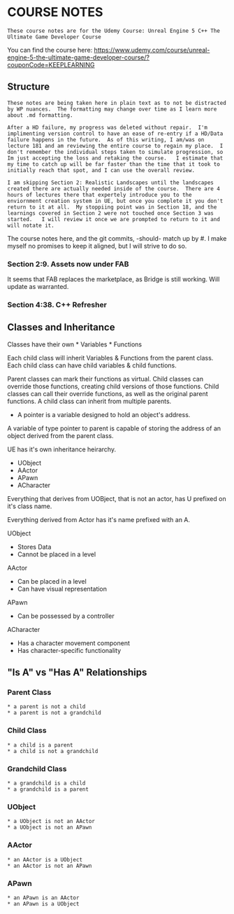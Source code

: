 #	COURSE NOTES
	These course notes are for the Udemy Course: Unreal Engine 5 C++ The Ultimate Game Developer Course

You can find the course here:
https://www.udemy.com/course/unreal-engine-5-the-ultimate-game-developer-course/?couponCode=KEEPLEARNING

##	Structure
	These notes are being taken here in plain text as to not be distracted by WP nuances.  The formatting may change over time as I learn more about .md formatting.

	After a HD failure, my progress was deleted without repair.  I'm implimenting version control to have an ease of re-entry if a HD/Data failure happens in the future.  As of this writing, I am/was on lecture 181 and am reviewing the entire course to regain my place.  I don't remember the individual steps taken to simulate progression, so Im just accepting the loss and retaking the course.   I estimate that my time to catch up will be far faster than the time that it took to initially reach that spot, and I can use the overall review.

	I am skipping Section 2: Realistic Landscapes until the landscapes created there are actually needed inside of the course.  There are 4 hours of lectures there that expertely introduce you to the enviornment creation system in UE, but once you complete it you don't return to it at all.  My stoppiing point was in Section 18, and the learnings covered in Section 2 were not touched once Section 3 was started.   I will review it once we are prompted to return to it and will notate it.

The course notes here, and the git commits, -should- match up by #.  I make myself no promises to keep it aligned, but I will strive to do so.

### Section 2:9. Assets now under FAB

 

It seems that FAB replaces the marketplace, as Bridge is still working.   Will update as warranted.

### Section 4:38.	C++ Refresher
##	Classes and Inheritance

Classes have their own	* Variables
					* Functions

Each child class will inherit Variables & Functions from the parent class.
Each child class can have child variables & child functions.

Parent classes can mark their functions as virtual.  Child classes can override those functions, creating child versions of those functions.
Child classes can call their override functions, as well as the original parent functions.
A child class can inherit from multiple parents.

* A pointer is a variable designed to hold an object's address.

A variable of type pointer to parent is capable of storing the address of an object derived from the parent class.

UE has it's own inheritance heirarchy.
* UObject
* AActor
* APawn
* ACharacter

Everything that derives from UOBject, that is not an actor, has U prefixed on it's class name.

Everything derived from Actor has it's name prefixed with an A.

UObject
* Stores Data
* Cannot be placed in a level

AActor
* Can be placed in a level
* Can have visual representation

APawn
* Can be possessed by a controller

ACharacter
* Has a character movement component
* Has character-specific functionality

## "Is A" vs "Has A" Relationships

### Parent Class
	* a parent is not a child
	* a parent is not a grandchild
### Child Class
	* a child is a parent
	* a child is not a grandchild
### Grandchild Class
	* a grandchild is a child
	* a grandchild is a parent

### UObject
	* a UObject is not an AActor
	* a UObject is not an APawn
### AActor
	* an AActor is a UObject
	* an AActor is not an APawn
###	APawn
	* an APawn is an AActor
	* an APawn is a UObject





 
